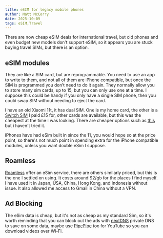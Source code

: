 ```yaml
---
title: eSIM for legacy mobile phones
author: Matt McCorry
date: 2025-10-09
tags: eSIM,Travel
---
```


There are now cheap eSIM deals for international travel, but old phones and even budget new models don't support eSIM, so it appears you are stuck buying travel SIMs, but there is an option.

## eSIM modules

They are like a SIM card, but are reprogrammable. You need to use an app to write to them, and not all of them are iPhone compatible, but once the SIM is programmed you don't need to do it again. They normally allow you to store many sim cards, up to 15, but you can only use one at a time. I suppose this could be handy if you only have a single SIM phone, then you could swap SIM without needing to eject the card.

I have an old Xiaomi 11t, it has dual SIM. One is my home card, the other is a [Switch SIM](https://a.aliexpress.com/_EyEM2Y4) I paid £15 for, other cards are available, but this was the cheapest at the time I was looking. There are cheaper options such as [this](https://a.aliexpress.com/_EyHsKwo) but i haven't tried it.

iPhones have had eSim built in since the 11, you would hope so at the price point, so there's not much point in spending extra for the iPhone compatible modules, unless you want double eSim I suppose.

## Roamless

[Roamless](https://go.roamless.com/OOq0/pdeh8pwp) offer an eSim service, there are others similarly priced, but this is the one I settled on using. It costs around $2/gb for the places I find myself. I have used it in Japan, USA, China, Hong Kong, and Indonesia without issue. It also allowed me access to Gmail in China without a VPN.

## Ad Blocking

The eSim data is cheap, but it's not as cheap as my standard Sim, so it's worth reminding that you can block out the ads with [nextDNS](https://nextdns.io/) private DNS to save on some data, maybe use [PipePipe](https://pipepipe.dev) too for YouTube so you can download videos over Wi-Fi.
